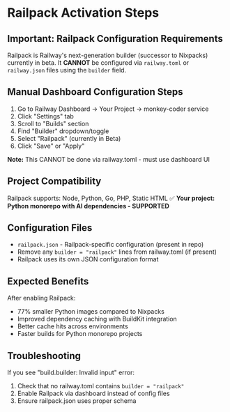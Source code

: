 # Railpack Activation Steps

## Important: Railpack Configuration Requirements

Railpack is Railway's next-generation builder (successor to Nixpacks) currently in beta. It **CANNOT** be configured via `railway.toml` or `railway.json` files using the `builder` field.

## Manual Dashboard Configuration Steps

1. Go to Railway Dashboard → Your Project → monkey-coder service
2. Click "Settings" tab
3. Scroll to "Builds" section
4. Find "Builder" dropdown/toggle
5. Select "Railpack" (currently in Beta)
6. Click "Save" or "Apply"

**Note:** This CANNOT be done via railway.toml - must use dashboard UI

## Project Compatibility

Railpack supports: Node, Python, Go, PHP, Static HTML
✅ **Your project: Python monorepo with AI dependencies - SUPPORTED**

## Configuration Files

- `railpack.json` - Railpack-specific configuration (present in repo)
- Remove any `builder = "railpack"` lines from railway.toml (if present)
- Railpack uses its own JSON configuration format

## Expected Benefits

After enabling Railpack:
- 77% smaller Python images compared to Nixpacks
- Improved dependency caching with BuildKit integration
- Better cache hits across environments
- Faster builds for Python monorepo projects

## Troubleshooting

If you see "build.builder: Invalid input" error:
1. Check that no railway.toml contains `builder = "railpack"`
2. Enable Railpack via dashboard instead of config files
3. Ensure railpack.json uses proper schema